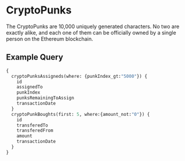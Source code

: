 # CryptoPunks
The CryptoPunks are 10,000 uniquely generated characters. No two are exactly alike, and each one of them can be officially owned by a single person on the Ethereum blockchain.

## Example Query
```graphql
{
  cryptoPunksAssigneds(where: {punkIndex_gt:"5000"}) {
    id
    assignedTo
    punkIndex
    punksRemainingToAssign
    transactionDate
  }
  cryptoPunkBoughts(first: 5, where:{amount_not:"0"}) {
    id
    transferedTo
    transferedFrom
    amount
    transactionDate
  }
}

